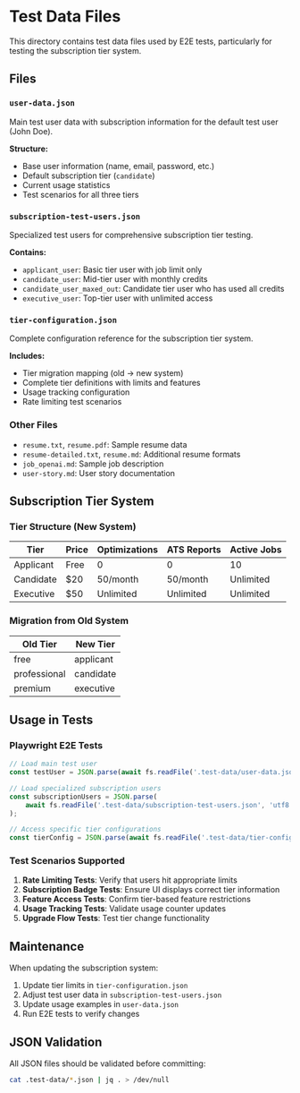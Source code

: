 # Test Data Files

This directory contains test data files used by E2E tests, particularly for testing the subscription tier system.

## Files

### `user-data.json`

Main test user data with subscription information for the default test user (John Doe).

**Structure:**

- Base user information (name, email, password, etc.)
- Default subscription tier (`candidate`)
- Current usage statistics
- Test scenarios for all three tiers

### `subscription-test-users.json`

Specialized test users for comprehensive subscription tier testing.

**Contains:**

- `applicant_user`: Basic tier user with job limit only
- `candidate_user`: Mid-tier user with monthly credits
- `candidate_user_maxed_out`: Candidate tier user who has used all credits
- `executive_user`: Top-tier user with unlimited access

### `tier-configuration.json`

Complete configuration reference for the subscription tier system.

**Includes:**

- Tier migration mapping (old → new system)
- Complete tier definitions with limits and features
- Usage tracking configuration
- Rate limiting test scenarios

### Other Files

- `resume.txt`, `resume.pdf`: Sample resume data
- `resume-detailed.txt`, `resume.md`: Additional resume formats
- `job_openai.md`: Sample job description
- `user-story.md`: User story documentation

## Subscription Tier System

### Tier Structure (New System)

| Tier      | Price | Optimizations | ATS Reports | Active Jobs |
| --------- | ----- | ------------- | ----------- | ----------- |
| Applicant | Free  | 0             | 0           | 10          |
| Candidate | $20   | 50/month      | 50/month    | Unlimited   |
| Executive | $50   | Unlimited     | Unlimited   | Unlimited   |

### Migration from Old System

| Old Tier     | New Tier  |
| ------------ | --------- |
| free         | applicant |
| professional | candidate |
| premium      | executive |

## Usage in Tests

### Playwright E2E Tests

```javascript
// Load main test user
const testUser = JSON.parse(await fs.readFile('.test-data/user-data.json', 'utf8'));

// Load specialized subscription users
const subscriptionUsers = JSON.parse(
	await fs.readFile('.test-data/subscription-test-users.json', 'utf8')
);

// Access specific tier configurations
const tierConfig = JSON.parse(await fs.readFile('.test-data/tier-configuration.json', 'utf8'));
```

### Test Scenarios Supported

1. **Rate Limiting Tests**: Verify that users hit appropriate limits
2. **Subscription Badge Tests**: Ensure UI displays correct tier information
3. **Feature Access Tests**: Confirm tier-based feature restrictions
4. **Usage Tracking Tests**: Validate usage counter updates
5. **Upgrade Flow Tests**: Test tier change functionality

## Maintenance

When updating the subscription system:

1. Update tier limits in `tier-configuration.json`
2. Adjust test user data in `subscription-test-users.json`
3. Update usage examples in `user-data.json`
4. Run E2E tests to verify changes

## JSON Validation

All JSON files should be validated before committing:

```bash
cat .test-data/*.json | jq . > /dev/null
```
